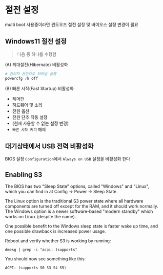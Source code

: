 # 절전 설정

multi boot 사용중이라면 윈도우즈 절전 설정 및 바이오스 설정 변경이 필요

## Windows11 절전 설정

> 다음 중 하나를 수행함

(A) 최대절전(Hibernate) 비활성화

```powershell
# 관리자 권한으로 터미널 실행
powercfg /h off
```

(B) 빠른 시작(Fast Startup) 비활성화

- 제어판
- 하드웨어 및 소리
- 전원 옵션
- 전원 단추 작동 설정
- (현재 사용할 수 없는 설정 변경)
- `빠른 시작 켜기` 해제

## 대기상태에서 USB 전력 비활성화

BIOS 설정 `Configuration`에서 `Always on USB` 설정을 비활성화 한다

## Enabling S3

The BIOS has two "Sleep State" options, called "Windows" and "Linux", which you can find in at Config -> Power -> Sleep State.

The Linux option is the traditional S3 power state where all hardware components are turned off except for the RAM, and it should work normally.
The Windows option is a newer software-based "modern standby" which works on Linux (despite the name).

One possible benefit to the Windows sleep state is faster wake up time, and one possible drawback is increased power usage.

Reboot and verify whether S3 is working by running:

`dmesg | grep -i "acpi: (supports"`

You should now see something like this:

`ACPI: (supports S0 S3 S4 S5)`
